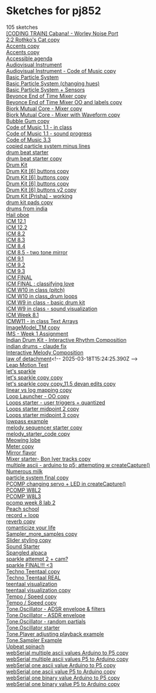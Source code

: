 # Sketches for pj852
105 sketches  
[\[CODING TRAIN\] Cabana\! - Worley Noise Port](https://editor.p5js.org/pj852/sketches/7NSz0o5XP)<!-- 2025-03-14T14:56:22.083Z -->  
[2:2 Rothko's Cat copy](https://editor.p5js.org/pj852/sketches/mdRhrjoWK)<!-- 2024-11-04T21:28:28.861Z -->  
[Accents copy](https://editor.p5js.org/pj852/sketches/N49SEwMnC)<!-- 2025-02-23T01:14:21.743Z -->  
[Accents copy](https://editor.p5js.org/pj852/sketches/Z1kWMLhyK)<!-- 2025-02-11T19:04:10.899Z -->  
[Accessible agenda](https://editor.p5js.org/pj852/sketches/CcWuWQMgj)<!-- 2024-12-12T01:44:23.777Z -->  
[Audiovisual Instrument](https://editor.p5js.org/pj852/sketches/MdpX7rEwH)<!-- 2025-03-18T15:28:41.276Z -->  
[Audiovisual Instrument - Code of Music copy](https://editor.p5js.org/pj852/sketches/ZtHbthujD)<!-- 2025-02-03T23:39:01.773Z -->  
[Basic Particle System](https://editor.p5js.org/pj852/sketches/Axrj-F-Bl)<!-- 2025-01-04T04:01:57.954Z -->  
[Basic Particle System (changing hues)](https://editor.p5js.org/pj852/sketches/ij9-b914h)<!-- 2024-11-26T04:09:49.636Z -->  
[Basic Particle System + Sensors](https://editor.p5js.org/pj852/sketches/LOxOTer15)<!-- 2024-11-26T03:55:06.937Z -->  
[Beyonce End of Time Mixer copy](https://editor.p5js.org/pj852/sketches/asHwjcMYj)<!-- 2025-02-02T21:03:48.939Z -->  
[Beyonce End of Time Mixer OO and labels copy](https://editor.p5js.org/pj852/sketches/5OiJzpper)<!-- 2025-02-02T21:07:24.791Z -->  
[Bjork Mutual Core - Mixer copy](https://editor.p5js.org/pj852/sketches/-1B3JO12x)<!-- 2025-02-02T21:04:35.934Z -->  
[Bjork Mutual Core - Mixer with Waveform copy](https://editor.p5js.org/pj852/sketches/uJoEkBkk3)<!-- 2025-02-02T21:10:52.401Z -->  
[Bubble Gum copy](https://editor.p5js.org/pj852/sketches/jFeYJbfpJ)<!-- 2025-03-19T17:17:28.692Z -->  
[Code of Music 1.1 - in class](https://editor.p5js.org/pj852/sketches/W1LmWtUsj)<!-- 2025-01-21T19:10:40.813Z -->  
[Code of Music 1.1 - sound progress](https://editor.p5js.org/pj852/sketches/f9V6PEF5F)<!-- 2025-01-21T19:19:13.606Z -->  
[Code of Music 3.3](https://editor.p5js.org/pj852/sketches/-EcOM1-Qn)<!-- 2025-02-21T19:05:18.542Z -->  
[copied particle system minus lines](https://editor.p5js.org/pj852/sketches/_DEc6Cl0f)<!-- 2024-11-13T17:19:48.718Z -->  
[drum beat starter](https://editor.p5js.org/pj852/sketches/-gAa9pEuZ)<!-- 2025-02-11T18:01:31.744Z -->  
[drum beat starter copy](https://editor.p5js.org/pj852/sketches/cKln7ToVL)<!-- 2025-02-11T21:29:18.664Z -->  
[Drum Kit](https://editor.p5js.org/pj852/sketches/JSf_0XT5t)<!-- 2025-02-25T01:09:18.490Z -->  
[Drum Kit \[6\] buttons copy](https://editor.p5js.org/pj852/sketches/U3YfPPb3t)<!-- 2025-02-25T18:10:55.619Z -->  
[Drum Kit \[6\] buttons copy](https://editor.p5js.org/pj852/sketches/_bol5DJkY)<!-- 2025-02-25T15:03:15.580Z -->  
[Drum Kit \[6\] buttons copy](https://editor.p5js.org/pj852/sketches/oABr7fmzf)<!-- 2025-02-25T14:58:11.370Z -->  
[Drum Kit \[6\] buttons v2 copy](https://editor.p5js.org/pj852/sketches/If2KB6I8t)<!-- 2025-02-25T19:26:30.749Z -->  
[Drum Kit \[Prisha\] - working](https://editor.p5js.org/pj852/sketches/M2eiXZ8Cj)<!-- 2025-02-25T17:49:41.665Z -->  
[drum kit pads copy](https://editor.p5js.org/pj852/sketches/o1ODT67rH)<!-- 2025-02-11T18:05:53.869Z -->  
[drums from india](https://editor.p5js.org/pj852/sketches/P1LykIoRK)<!-- 2025-02-25T01:40:31.397Z -->  
[Hail oboe](https://editor.p5js.org/pj852/sketches/cHz1kPkPy)<!-- 2024-12-11T20:30:54.143Z -->  
[ICM 12.1](https://editor.p5js.org/pj852/sketches/KblXZJzFv)<!-- 2024-12-05T02:36:10.657Z -->  
[ICM 12.2](https://editor.p5js.org/pj852/sketches/r1QgDuGXa)<!-- 2024-12-05T03:06:14.933Z -->  
[ICM 8.2](https://editor.p5js.org/pj852/sketches/10nr0uV-4)<!-- 2024-10-31T04:07:12.702Z -->  
[ICM 8.3](https://editor.p5js.org/pj852/sketches/zPQtcIU7T)<!-- 2024-10-31T05:45:46.061Z -->  
[ICM 8.4](https://editor.p5js.org/pj852/sketches/vgDz82UEx)<!-- 2024-10-31T05:47:24.397Z -->  
[ICM 8.5 - two tone mirror](https://editor.p5js.org/pj852/sketches/b2NCZCaa4)<!-- 2024-11-09T20:03:04.667Z -->  
[ICM 9.1](https://editor.p5js.org/pj852/sketches/GhKxmTgwt)<!-- 2024-11-13T00:31:39.938Z -->  
[ICM 9.2](https://editor.p5js.org/pj852/sketches/qxdxm6vg6)<!-- 2024-11-13T01:21:47.831Z -->  
[ICM 9.3](https://editor.p5js.org/pj852/sketches/-1EqOflri)<!-- 2024-11-13T01:39:58.002Z -->  
[ICM FINAL](https://editor.p5js.org/pj852/sketches/WmkFUEq_O)<!-- 2024-12-12T19:28:24.705Z -->  
[ICM FINAL : classifying love](https://editor.p5js.org/pj852/sketches/_N5Jd0CBk)<!-- 2024-12-11T23:32:28.672Z -->  
[ICM W10 in class (pitch)](https://editor.p5js.org/pj852/sketches/VgdUZGQ59)<!-- 2024-11-14T19:02:19.883Z -->  
[ICM W10 in class\_drum loops](https://editor.p5js.org/pj852/sketches/-ZFjw2Nl6)<!-- 2024-11-15T21:07:30.946Z -->  
[ICM W9 in class - basic drum kit](https://editor.p5js.org/pj852/sketches/SU2dc3ig9)<!-- 2024-11-07T19:00:36.578Z -->  
[ICM W9 in class - sound visualization](https://editor.p5js.org/pj852/sketches/uh8Fo4mGo)<!-- 2024-11-08T20:43:35.851Z -->  
[ICM Week 8.1](https://editor.p5js.org/pj852/sketches/Wjv0qYBbq)<!-- 2024-10-30T18:23:17.636Z -->  
[ICMW11 - in class Text Arrays](https://editor.p5js.org/pj852/sketches/_emW32qHd)<!-- 2024-11-21T19:20:59.713Z -->  
[ImageModel\_TM copy](https://editor.p5js.org/pj852/sketches/5f-jEInHH)<!-- 2024-12-12T02:59:49.923Z -->  
[IMS - Week 1 Assignment](https://editor.p5js.org/pj852/sketches/Wem0w9PdVK)<!-- 2025-03-21T13:47:51.258Z -->  
[Indian Drum Kit - Interactive Rhythm Composition](https://editor.p5js.org/pj852/sketches/gzm72DHGD)<!-- 2025-03-18T15:26:57.844Z -->  
[indian drums - claude fix](https://editor.p5js.org/pj852/sketches/QVgxjBr-L)<!-- 2025-02-23T00:40:07.482Z -->  
[Interactive Melody Composition](https://editor.p5js.org/pj852/sketches/9XXer8h3-)<!-- 2025-03-18T15:26:04.531Z -->  
[law of detachment](https://editor.p5js.org/pj852/sketches/aU4rTILY_)<!-- 2025-03-18T15:24:25.390Z -->  
[Leap Motion Test](https://editor.p5js.org/pj852/sketches/Pd7_CbZUB)<!-- 2024-11-19T02:31:40.521Z -->  
[let's sparkle](https://editor.p5js.org/pj852/sketches/7iEjQDMkR)<!-- 2024-11-04T22:30:13.213Z -->  
[let's sparkle copy copy](https://editor.p5js.org/pj852/sketches/Q23z2gK_M)<!-- 2024-11-05T00:11:54.691Z -->  
[let's sparkle copy copy\_11.5 devan edits copy](https://editor.p5js.org/pj852/sketches/Q5AdCe7oX)<!-- 2024-11-06T00:10:41.706Z -->  
[linear vs log mapping copy](https://editor.p5js.org/pj852/sketches/5LUJD2msV)<!-- 2025-03-04T20:07:44.817Z -->  
[Loop Launcher - OO copy](https://editor.p5js.org/pj852/sketches/YCZtrsQ6i)<!-- 2025-02-02T23:12:32.085Z -->  
[Loops starter - user triggers + quantized](https://editor.p5js.org/pj852/sketches/zCjjph9_g)<!-- 2025-02-02T23:10:57.296Z -->  
[Loops starter midpoint 2 copy](https://editor.p5js.org/pj852/sketches/AWfgLgIJz)<!-- 2025-02-02T23:05:13.457Z -->  
[Loops starter midpoint 3 copy](https://editor.p5js.org/pj852/sketches/cosAHo29q)<!-- 2025-02-02T23:06:23.670Z -->  
[lowpass example](https://editor.p5js.org/pj852/sketches/9XXBR0S7Y)<!-- 2024-11-14T20:42:52.659Z -->  
[melody sequencer starter copy](https://editor.p5js.org/pj852/sketches/8hM76JI4J)<!-- 2025-03-10T20:22:26.215Z -->  
[melody\_starter\_code copy](https://editor.p5js.org/pj852/sketches/vaOdIIQzu)<!-- 2025-03-04T18:02:15.600Z -->  
[Meowing lobe](https://editor.p5js.org/pj852/sketches/MY2NFbCV1)<!-- 2025-02-18T19:04:43.384Z -->  
[Meter copy](https://editor.p5js.org/pj852/sketches/1SVetCf4V)<!-- 2025-02-26T03:20:52.030Z -->  
[Mirror flavor](https://editor.p5js.org/pj852/sketches/0kVrmZt3K)<!-- 2024-12-05T19:24:46.634Z -->  
[Mixer starter- Bon Iver tracks copy](https://editor.p5js.org/pj852/sketches/0hUI0g2j8)<!-- 2025-02-02T21:02:17.152Z -->  
[multiple ascii - arduino to p5; attempting w createCapture()](https://editor.p5js.org/pj852/sketches/NV5or5rq9)<!-- 2024-11-20T04:40:10.413Z -->  
[Numerous milk](https://editor.p5js.org/pj852/sketches/p77hrfhwM)<!-- 2024-10-31T17:40:20.309Z -->  
[particle system final copy](https://editor.p5js.org/pj852/sketches/Nly3wUDo6)<!-- 2024-11-26T04:15:08.590Z -->  
[PCOMP changing servo + LED in createCapture()](https://editor.p5js.org/pj852/sketches/dxTxxDnnW)<!-- 2024-11-05T21:18:53.123Z -->  
[PCOMP W8L2](https://editor.p5js.org/pj852/sketches/cuRRC8Qk7)<!-- 2024-11-01T20:39:59.079Z -->  
[PCOMP W8L3](https://editor.p5js.org/pj852/sketches/0v11rEX5O)<!-- 2024-11-02T18:21:15.864Z -->  
[pcomp week 8 lab 2](https://editor.p5js.org/pj852/sketches/Dz3mQ1AhQ)<!-- 2024-10-29T20:58:43.699Z -->  
[Peach school](https://editor.p5js.org/pj852/sketches/eQRbKGuLq)<!-- 2025-02-03T01:09:24.477Z -->  
[record + loop](https://editor.p5js.org/pj852/sketches/qVtPx0W_z)<!-- 2025-02-02T23:13:22.321Z -->  
[reverb copy](https://editor.p5js.org/pj852/sketches/Apr4KYnKT)<!-- 2025-02-02T22:16:14.763Z -->  
[romanticize your life](https://editor.p5js.org/pj852/sketches/jopfB4DJ6)<!-- 2025-02-03T03:29:12.436Z -->  
[Sampler\_more\_samples copy](https://editor.p5js.org/pj852/sketches/OLsHO76Ci)<!-- 2025-03-18T16:36:18.188Z -->  
[Slider styling copy](https://editor.p5js.org/pj852/sketches/tDxLexxwO)<!-- 2025-02-02T21:01:16.676Z -->  
[Sound Starter](https://editor.p5js.org/pj852/sketches/BQL1g0V7X)<!-- 2025-01-21T18:54:08.077Z -->  
[Spangled alpaca](https://editor.p5js.org/pj852/sketches/hPcZ0Eobv)<!-- 2024-10-31T22:39:33.368Z -->  
[sparkle attempt 2 + cam?](https://editor.p5js.org/pj852/sketches/0LTxm8j7I)<!-- 2024-11-07T00:52:48.134Z -->  
[sparkle FINAL\!\!\! \<3](https://editor.p5js.org/pj852/sketches/3ytsoCiK3)<!-- 2024-11-08T18:50:27.496Z -->  
[Techno Teentaal copy](https://editor.p5js.org/pj852/sketches/Z_d_y2rFd)<!-- 2024-11-21T15:07:17.854Z -->  
[Techno Teentaal REAL](https://editor.p5js.org/pj852/sketches/w0J3xwSSv)<!-- 2024-11-21T15:50:32.564Z -->  
[teentaal visualization](https://editor.p5js.org/pj852/sketches/E8CaoYTt7)<!-- 2024-11-18T17:55:33.440Z -->  
[teentaal visualization copy](https://editor.p5js.org/pj852/sketches/3aK7kNsSe)<!-- 2024-11-18T18:11:21.255Z -->  
[Tempo / Speed copy](https://editor.p5js.org/pj852/sketches/ThWFOd1GKA)<!-- 2025-02-18T04:59:51.783Z -->  
[Tempo / Speed copy](https://editor.p5js.org/pj852/sketches/QOFXNXS5I)<!-- 2025-02-18T04:59:51.516Z -->  
[Tone.Oscillator - ADSR envelope & filters](https://editor.p5js.org/pj852/sketches/Dx-K95gU4)<!-- 2025-03-18T17:48:10.434Z -->  
[Tone.Oscillator - ASDR envelope](https://editor.p5js.org/pj852/sketches/DyErE2Ph4)<!-- 2025-03-18T17:35:03.399Z -->  
[Tone.Oscillator - random partials](https://editor.p5js.org/pj852/sketches/LvLSde4yn)<!-- 2025-03-18T17:13:22.421Z -->  
[Tone.Oscillator starter](https://editor.p5js.org/pj852/sketches/KHxmyMJPv)<!-- 2025-03-18T17:49:18.111Z -->  
[Tone.Player adjusting playback example](https://editor.p5js.org/pj852/sketches/72fF3KOT9)<!-- 2025-03-18T17:48:39.622Z -->  
[Tone.Sampler Example](https://editor.p5js.org/pj852/sketches/H-T_F4jMg)<!-- 2025-03-18T16:36:54.055Z -->  
[Upbeat spinach](https://editor.p5js.org/pj852/sketches/iQQbP2oU6)<!-- 2024-11-21T18:52:19.095Z -->  
[webSerial multiple ascii values Arduino to P5 copy](https://editor.p5js.org/pj852/sketches/ylGVDVo9O)<!-- 2024-11-05T22:13:27.477Z -->  
[webSerial multiple ascii values P5 to Arduino copy](https://editor.p5js.org/pj852/sketches/rmDSdMMoJx)<!-- 2024-11-05T21:32:21.904Z -->  
[webSerial one ascii value Arduino to P5 copy](https://editor.p5js.org/pj852/sketches/JacVvTqlN)<!-- 2024-10-29T22:09:20.031Z -->  
[webSerial one ascii value P5 to Arduino copy](https://editor.p5js.org/pj852/sketches/7gm8oxQcK)<!-- 2024-10-29T21:09:32.200Z -->  
[webSerial one binary value Arduino to P5 copy](https://editor.p5js.org/pj852/sketches/VGmKfiMHR)<!-- 2024-10-29T21:20:12.431Z -->  
[webSerial one binary value P5 to Arduino copy](https://editor.p5js.org/pj852/sketches/UHMQ6z-U3)<!-- 2024-10-29T20:57:30.252Z -->  